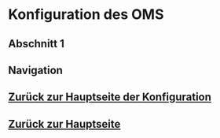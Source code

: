 # Konfiguration des OMS
## Abschnitt 1

## Navigation
## [Zurück zur Hauptseite der Konfiguration](./configuration_main.md)
## [Zurück zur Hauptseite](../README.md)